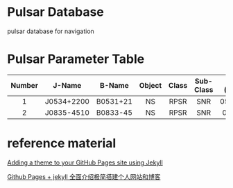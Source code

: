 # Pulsar Database
pulsar database for navigation

# Pulsar Parameter Table

|  Number  | J-Name |  B-Name  | Object | Class  | Sub-Class | RA <br /> (hh:mm:ss) 
|  :----:  | :----: |  :----:  | :----: | :----: | :----:    |   :----:| 
| 1   | J0534+2200  | B0531+21 | NS     | RPSR   | SNR   | 05:34:31.973
| 2   | J0835-4510  | B0833-45 | NS     | RPSR   | SNR   | 08:35:20.67

# reference material
[Adding a theme to your GitHub Pages site using Jekyll](https://docs.github.com/en/pages/setting-up-a-github-pages-site-with-jekyll/adding-a-theme-to-your-github-pages-site-using-jekyll#adding-a-theme)

[Github Pages + jekyll 全面介绍极简搭建个人网站和博客](https://zhuanlan.zhihu.com/p/51240503)

